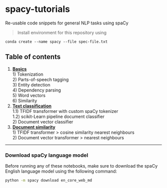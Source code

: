 # spacy-tutorials

Re-usable code snippets for general NLP tasks using spaCy

> Install environment for this repository using 
```
conda create --name spacy --file spec-file.txt
```

## Table of contents
  1) **[Basics](https://github.com/James-Leslie/spacy-tutorials/blob/master/0_basics.ipynb)**  
    1) Tokenization  
    2) Parts-of-speech tagging  
    3) Entity detection  
    4) Dependency parsing  
    5) Word vectors  
    6) Similarity  
  2) **[Text classification](https://github.com/James-Leslie/spacy-tutorials/blob/master/1_text_classification.ipynb)**  
    1.1) TFIDF transformer with custom spaCy tokenizer  
    1.2) scikit-Learn pipeline document classifier  
    2) Document vector classifier
  3) **[Document similarity](https://github.com/James-Leslie/spacy-tutorials/blob/master/2_document_similarity.ipynb)**   
    1) TFIDF transformer > cosine similarity nearest neighbours  
    2) Document vector transformer > nearest neighbours

---
### Download spaCy language model
Before running any of these notebooks, make sure to download the spaCy English language model using the following command:
```bash
python -m spacy download en_core_web_md
```
